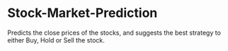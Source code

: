 # Stock-Market-Prediction

Predicts the close prices of the stocks, and suggests the best strategy to either Buy, Hold or Sell the stock.
